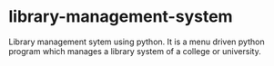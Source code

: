 # library-management-system
Library management sytem using python.
It is a menu driven python program which manages a library system of a college or university.

